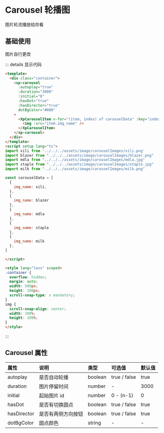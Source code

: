 # Carousel 轮播图

图片轮流播放给你看

## 基础使用

图片自行更改

<ClientOnly>

<div class="example">
<carouselDemo1 />
</div>
</ClientOnly>


::: details 显示代码

```html
<template>
  <div class="container">
    <xp-carousel
      :autoplay="true"
      :duration="3000"
      :initial="0"
      :hasDot="true"
      :hasDirector="true"
      dotBgColor="#000"
    >
      <XpCarouselItem v-for="(item, index) of carouselData" :key="index">
        <img :src="item.img_name" />
      </XpCarouselItem>
    </xp-carousel>
  </div>
</template>
<script setup lang="ts">
import xili from '../../../assets/image/carouselImages/xili.png'
import blazer from "../../../assets/image/carouselImages/blazer.png"
import mdla from "../../../assets/image/carouselImages/mdla.jpg"
import staple from "../../../assets/image/carouselImages/staple.jpg"
import milk from "../../../assets/image/carouselImages/milk.png"

const carouselData = [
  {
    img_name: xili,
  },
  {
    img_name: blazer
  },
  {
    img_name: mdla
  },
  {
    img_name: staple
  },
  {
    img_name: milk
  },
]

</script>

<style lang="less" scoped>
.container {
  overflow: hidden;
  margin: auto;
  width: 500px;
  height: 280px;
  scroll-snap-type: x mandatory;
}
img {
  scroll-snap-align: center;
  width: 100%;
  height: 100%;
}
</style>
```
:::

## Carousel 属性

| 属性        | 说明               | 类型    | 可选值       | 默认值 |
| :---------- | :----------------- | :------ | :----------- | :----- |
| autoplay    | 是否自动轮播       | boolean | true / false | true   |
| duration    | 图片停留时间       | number  | -            | 3000   |
| initial     | 起始图片 id        | number  | 0 - (n-1)    | 0      |
| hasDot      | 是否有切换圆点     | boolean | true / false | true   |
| hasDirector | 是否有两侧方向按钮 | boolean | true / false | true   |
| dotBgColor  | 圆点颜色           | string  | -            | -      |


<script setup lang="ts">
  import carouselDemo1 from './demo/carousel/carouselDemo1.vue'
</script>